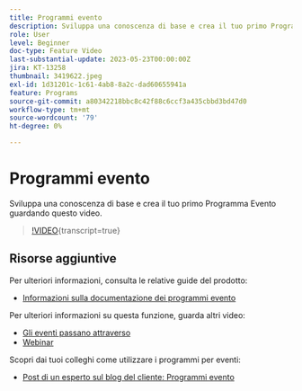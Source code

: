```yaml
---
title: Programmi evento
description: Sviluppa una conoscenza di base e crea il tuo primo Programma Evento.
role: User
level: Beginner
doc-type: Feature Video
last-substantial-update: 2023-05-23T00:00:00Z
jira: KT-13258
thumbnail: 3419622.jpeg
exl-id: 1d31201c-1c61-4ab8-8a2c-dad60655941a
feature: Programs
source-git-commit: a80342218bbc8c42f88c6ccf3a435cbbd3bd47d0
workflow-type: tm+mt
source-wordcount: '79'
ht-degree: 0%

---
```


# Programmi evento

Sviluppa una conoscenza di base e crea il tuo primo Programma Evento guardando questo video.

>[!VIDEO](https://video.tv.adobe.com/v/3419622/?learn=on){transcript=true}

## Risorse aggiuntive

Per ulteriori informazioni, consulta le relative guide del prodotto:

* [Informazioni sulla documentazione dei programmi evento](https://experienceleague.adobe.com/docs/marketo/using/product-docs/demand-generation/events/understanding-events/understanding-event-programs.html?lang=it)

Per ulteriori informazioni su questa funzione, guarda altri video:
* [Gli eventi passano attraverso](https://experienceleague.adobe.com/docs/marketo-learn/tutorials/events/events-watch.html?lang=it)
* [Webinar](https://experienceleague.adobe.com/docs/marketo-learn/tutorials/events/webinar-watch.html?lang=it)

Scopri dai tuoi colleghi come utilizzare i programmi per eventi:
* [Post di un esperto sul blog del cliente: Programmi evento](https://nation.marketo.com/t5/product-blogs/marketo-success-series-event-programs/ba-p/299191)
